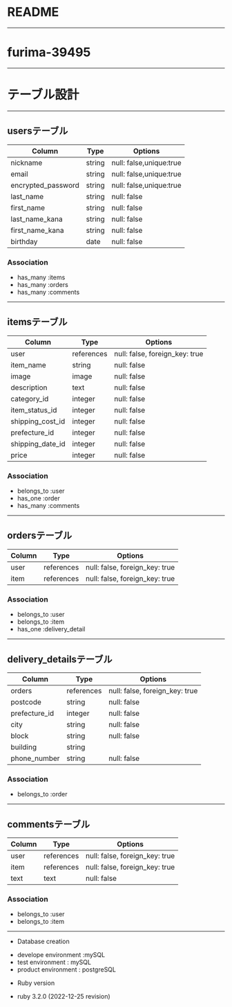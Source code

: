 # README
------------------------------------------------------------
# furima-39495
------------------------------------------------------------

# テーブル設計
------------------------------------------------------------
## usersテーブル

| Column             | Type       | Options                 |
| ------------------ | ---------- | ------------------------|
| nickname           | string     | null: false,unique:true |
| email              | string     | null: false,unique:true |
| encrypted_password | string     | null: false,unique:true |
| last_name          | string     | null: false             |
| first_name         | string     | null: false             |
| last_name_kana     | string     | null: false             |
| first_name_kana    | string     | null: false             |
| birthday           | date       | null: false             |
### Association
- has_many :items
- has_many :orders
- has_many :comments
------------------------------------------------------------

## itemsテーブル

| Column          | Type       | Options                        |
| --------------  | ---------- | ------------------------------ |
| user            | references | null: false, foreign_key: true |
| item_name       | string     | null: false                    |
| image           | image      | null: false                    |
| description     | text       | null: false                    |
| category_id     | integer    | null: false                    |
| item_status_id  | integer    | null: false                    |
| shipping_cost_id| integer    | null: false                    |
| prefecture_id   | integer    | null: false                    |
| shipping_date_id| integer    | null: false                    |
| price           | integer    | null: false                    |
### Association
- belongs_to :user
- has_one :order
- has_many :comments
--------------------------------------------------------

## ordersテーブル

| Column | Type       | Options                        |
| ------ | ---------- | ------------------------------ |
| user   | references | null: false, foreign_key: true |
| item   | references | null: false, foreign_key: true |

### Association
- belongs_to :user
- belongs_to :item
- has_one :delivery_detail

--------------------------------------------------------

## delivery_detailsテーブル

| Column        | Type       | Options                        |
| ------------- | ---------- | ------------------------------ |
| orders        | references | null: false, foreign_key: true |
| postcode      | string     | null: false                    |
| prefecture_id | integer    | null: false                    |
| city          | string     | null: false                    |
| block         | string     | null: false                    |
| building      | string     |                                |
| phone_number  | string     | null: false                    |
### Association
- belongs_to :order

--------------------------------------------------------
## commentsテーブル

| Column | Type       | Options                        |
| ------ | ---------- | ------------------------------ |
| user   | references | null: false, foreign_key: true |
| item   | references | null: false, foreign_key: true |
| text   | text       | null: false                    |

### Association
- belongs_to :user
- belongs_to :item

--------------------------------------------------------
* Database creation
- develope environment :mySQL 
- test environment : mySQL
- product environment : postgreSQL

* Ruby version
- ruby 3.2.0 (2022-12-25 revision)
